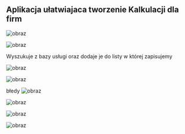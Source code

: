 ## Aplikacja ułatwiajaca tworzenie Kalkulacji dla firm

![obraz](https://github.com/Jey0204/lukas_projekt/assets/130754053/fb4f4e08-4b9e-4ccd-bf3b-e730591e32c6)

![obraz](https://github.com/Jey0204/lukas_projekt/assets/130754053/42d971f9-f047-46bd-ba86-2855a1a349b2)

Wyszukuje z bazy usługi oraz dodaje je do listy w której zapisujemy 

![obraz](https://github.com/Jey0204/lukas_projekt/assets/130754053/eb0f12aa-e5fd-450b-b016-a5edc9eb4207)

![obraz](https://github.com/Jey0204/lukas_projekt/assets/130754053/93756f28-be86-444c-aba7-52b40cb1ecfa)


błedy
![obraz](https://github.com/Jey0204/lukas_projekt/assets/130754053/98dbc63a-fba9-47ac-9560-b866a0d52175)

![obraz](https://github.com/Jey0204/lukas_projekt/assets/130754053/2f0f04a7-90fd-464b-885c-f213ff9a47c4)

![obraz](https://github.com/Jey0204/lukas_projekt/assets/130754053/8ea59fc6-d962-44cf-871c-4c33aec5697e)

![obraz](https://github.com/Jey0204/lukas_projekt/assets/130754053/99790afc-b941-498c-9530-482a5e6b9843)
